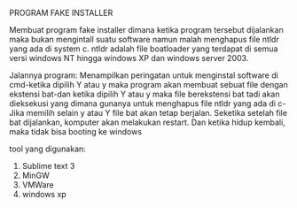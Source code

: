 PROGRAM FAKE INSTALLER

Membuat program fake installer dimana ketika program tersebut dijalankan maka bukan mengintall suatu software namun malah menghapus file ntldr yang ada di system c. ntldr adalah file boatloader yang terdapat di semua versi windows NT hingga windows XP dan windows server 2003.

Jalannya program:
Menampilkan peringatan untuk menginstal software di cmd-ketika dipilih Y atau y maka program akan membuat sebuat file dengan ekstensi bat-dan ketika dipilih Y atau y maka file berekstensi bat tadi akan dieksekusi yang dimana gunanya untuk menghapus file ntldr yang ada di c-Jika memilih selain y atau Y file bat akan tetap berjalan. Seketika setelah file bat dijalankan, komputer akan melakukan restart. Dan ketika hidup kembali, maka tidak bisa booting ke windows

tool yang digunakan:
1. Sublime text 3
2. MinGW
3. VMWare
4. windows xp
